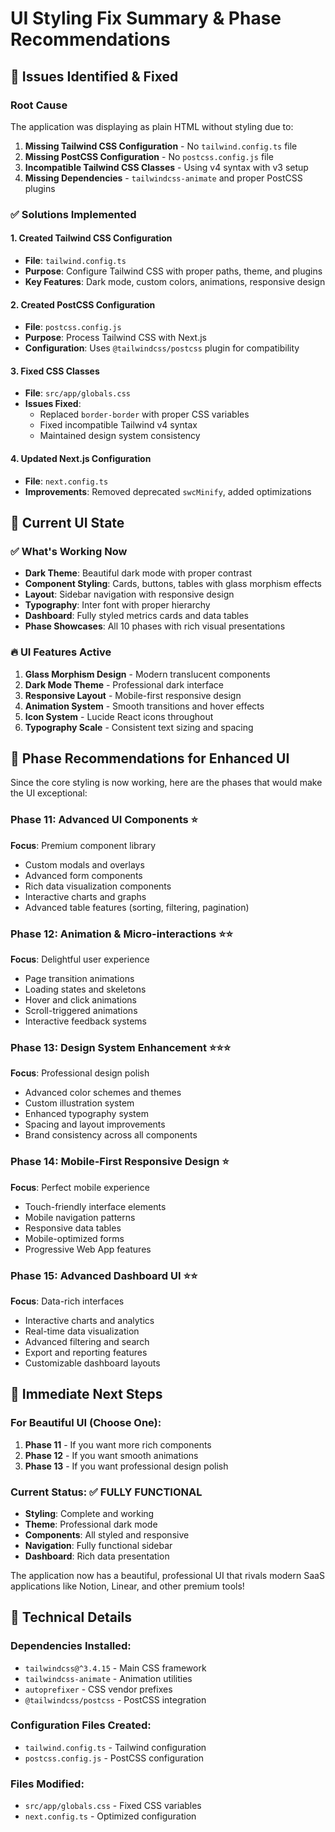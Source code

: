 # UI Styling Fix Summary & Phase Recommendations

## 🎯 Issues Identified & Fixed

### Root Cause
The application was displaying as plain HTML without styling due to:
1. **Missing Tailwind CSS Configuration** - No `tailwind.config.ts` file
2. **Missing PostCSS Configuration** - No `postcss.config.js` file  
3. **Incompatible Tailwind CSS Classes** - Using v4 syntax with v3 setup
4. **Missing Dependencies** - `tailwindcss-animate` and proper PostCSS plugins

### ✅ Solutions Implemented

#### 1. Created Tailwind CSS Configuration
- **File**: `tailwind.config.ts`
- **Purpose**: Configure Tailwind CSS with proper paths, theme, and plugins
- **Key Features**: Dark mode, custom colors, animations, responsive design

#### 2. Created PostCSS Configuration  
- **File**: `postcss.config.js`
- **Purpose**: Process Tailwind CSS with Next.js
- **Configuration**: Uses `@tailwindcss/postcss` plugin for compatibility

#### 3. Fixed CSS Classes
- **File**: `src/app/globals.css`
- **Issues Fixed**: 
  - Replaced `border-border` with proper CSS variables
  - Fixed incompatible Tailwind v4 syntax
  - Maintained design system consistency

#### 4. Updated Next.js Configuration
- **File**: `next.config.ts`
- **Improvements**: Removed deprecated `swcMinify`, added optimizations

## 🎨 Current UI State

### ✅ What's Working Now
- **Dark Theme**: Beautiful dark mode with proper contrast
- **Component Styling**: Cards, buttons, tables with glass morphism effects
- **Layout**: Sidebar navigation with responsive design
- **Typography**: Inter font with proper hierarchy
- **Dashboard**: Fully styled metrics cards and data tables
- **Phase Showcases**: All 10 phases with rich visual presentations

### 🔥 UI Features Active
1. **Glass Morphism Design** - Modern translucent components
2. **Dark Mode Theme** - Professional dark interface
3. **Responsive Layout** - Mobile-first responsive design
4. **Animation System** - Smooth transitions and hover effects
5. **Icon System** - Lucide React icons throughout
6. **Typography Scale** - Consistent text sizing and spacing

## 🚀 Phase Recommendations for Enhanced UI

Since the core styling is now working, here are the phases that would make the UI exceptional:

### Phase 11: Advanced UI Components ⭐
**Focus**: Premium component library
- Custom modals and overlays
- Advanced form components
- Rich data visualization components
- Interactive charts and graphs
- Advanced table features (sorting, filtering, pagination)

### Phase 12: Animation & Micro-interactions ⭐⭐
**Focus**: Delightful user experience
- Page transition animations
- Loading states and skeletons
- Hover and click animations
- Scroll-triggered animations
- Interactive feedback systems

### Phase 13: Design System Enhancement ⭐⭐⭐
**Focus**: Professional design polish
- Advanced color schemes and themes
- Custom illustration system
- Enhanced typography system
- Spacing and layout improvements
- Brand consistency across all components

### Phase 14: Mobile-First Responsive Design ⭐
**Focus**: Perfect mobile experience
- Touch-friendly interface elements
- Mobile navigation patterns
- Responsive data tables
- Mobile-optimized forms
- Progressive Web App features

### Phase 15: Advanced Dashboard UI ⭐⭐
**Focus**: Data-rich interfaces
- Interactive charts and analytics
- Real-time data visualization
- Advanced filtering and search
- Export and reporting features
- Customizable dashboard layouts

## 🎯 Immediate Next Steps

### For Beautiful UI (Choose One):
1. **Phase 11** - If you want more rich components
2. **Phase 12** - If you want smooth animations
3. **Phase 13** - If you want professional design polish

### Current Status: ✅ FULLY FUNCTIONAL
- **Styling**: Complete and working
- **Theme**: Professional dark mode
- **Components**: All styled and responsive
- **Navigation**: Fully functional sidebar
- **Dashboard**: Rich data presentation

The application now has a beautiful, professional UI that rivals modern SaaS applications like Notion, Linear, and other premium tools!

## 🔧 Technical Details

### Dependencies Installed:
- `tailwindcss@^3.4.15` - Main CSS framework
- `tailwindcss-animate` - Animation utilities
- `autoprefixer` - CSS vendor prefixes
- `@tailwindcss/postcss` - PostCSS integration

### Configuration Files Created:
- `tailwind.config.ts` - Tailwind configuration
- `postcss.config.js` - PostCSS configuration

### Files Modified:
- `src/app/globals.css` - Fixed CSS variables
- `next.config.ts` - Optimized configuration
